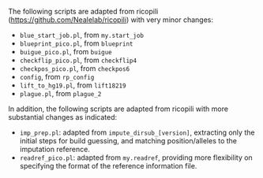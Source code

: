 The following scripts are adapted from ricopili (https://github.com/Nealelab/ricopili) with very minor changes:

* `blue_start_job.pl`, from `my.start_job`
* `blueprint_pico.pl`, from `blueprint`
* `buigue_pico.pl`, from `buigue`
* `checkflip_pico.pl`, from `checkflip4`
* `checkpos_pico.pl`, from `checkpos6`
* `config`, from `rp_config`
* `lift_to_hg19.pl`, from `lift18219`
* `plague.pl`, from `plague_2`

In addition, the following scripts are adapted from ricopili with more substantial changes as indicated:

* `imp_prep.pl`: adapted from `impute_dirsub_[version]`, extracting only the initial steps for build guessing, and matching position/alleles to the imputation reference.
* `readref_pico.pl`: adapted from `my.readref`, providing more flexibility on specifying the format of the reference information file.

